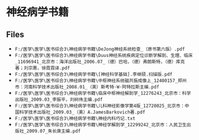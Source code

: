 # 神经病学书籍

## Files

- `F:/医学\医学\医书综合3\神经病学书籍\DeJong神经系统检查_（原书第六版）.pdf`
- `F:/医学\医学\医书综合3\神经病学书籍\Duus神经系统疾病定位诊断学解剖、生理、临床_11696941_北京市：海洋出版社_2006.07_（德）巴哈，（德）弗朗斯特，（德）库克著；刘宗惠，徐霓霓译.pdf`
- `F:/医学\医学\医书综合3\神经病学书籍\[神经科学基础].李继硕.扫描版.pdf`
- `F:/医学\医学\医书综合3\神经病学书籍\中枢神经系统磁共振成像上_12400157_郑州市：河南科学技术出版社_2008.01_（美）斯考特·W·阿特拉斯主编.pdf`
- `F:/医学\医学\医书综合3\神经病学书籍\临床中枢神经解剖学_12276243_北京市：科学出版社_2009.03_李振平，刘树伟主编.pdf`
- `F:/医学\医学\医书综合3\神经病学书籍\儿科神经影像学第4版_12720025_北京市：中国科学技术出版社_2009.03_（美）A.JamesBarkovich著.pdf`
- `F:/医学\医学\医书综合3\神经病学书籍\神经内科巧记.txt`
- `F:/医学\医学\医书综合3\神经病学书籍\神经学解剖学_12299242_北京市：人民卫生出版社_2009.07_朱长庚主编.pdf`
